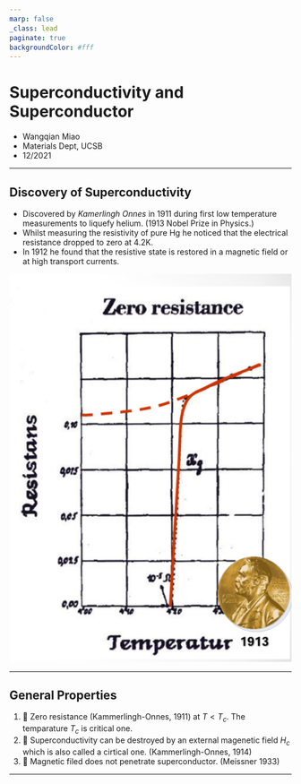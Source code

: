 ```yaml
---
marp: false
_class: lead
paginate: true
backgroundColor: #fff
---
```


# Superconductivity and Superconductor
- Wangqian Miao
- Materials Dept, UCSB
- 12/2021



---
## Discovery of Superconductivity

- Discovered by *Kamerlingh Onnes* in 1911 during first low temperature measurements to liquefy helium. (1913 Nobel Prize in Physics.)
- Whilst measuring the resistivity of pure Hg he noticed that the electrical resistance dropped to zero at 4.2K.
- In 1912 he found that the resistive state is restored in a magnetic field or at high transport currents. 

![bg right w:15cm](1.png)



---

## General Properties


1. 🚩 Zero resistance (Kammerlingh-Onnes, 1911) at $T<T_c$. The temparature $T_c$ is critical one.
2. 🚩 Superconductivity can be destroyed by an external magenetic field 
$H_c$ which is also called a cirtical one. (Kammerlingh-Onnes, 1914)
3. 🚩 Magnetic filed does not penetrate superconductor. (Meissner 1933)



---


